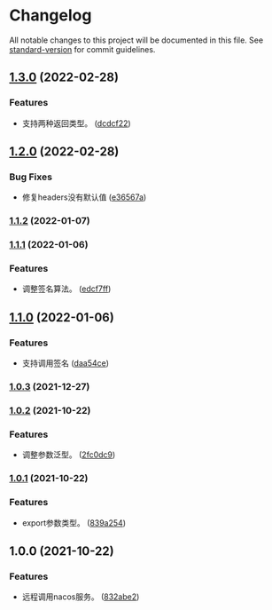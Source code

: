 # Changelog

All notable changes to this project will be documented in this file. See [standard-version](https://github.com/conventional-changelog/standard-version) for commit guidelines.

## [1.3.0](https://github.com/imbooo/node-feign/compare/v1.2.0...v1.3.0) (2022-02-28)


### Features

* 支持两种返回类型。 ([dcdcf22](https://github.com/imbooo/node-feign/commit/dcdcf22eb6b6b68a097288e65bb33b1526aa76cb))

## [1.2.0](https://github.com/imbooo/node-feign/compare/v1.1.2...v1.2.0) (2022-02-28)


### Bug Fixes

* 修复headers没有默认值 ([e36567a](https://github.com/imbooo/node-feign/commit/e36567a4df413aa275026a0ec16360f82434e10c))

### [1.1.2](https://github.com/imbooo/node-feign/compare/v1.1.1...v1.1.2) (2022-01-07)

### [1.1.1](https://github.com/imbooo/node-feign/compare/v1.1.0...v1.1.1) (2022-01-06)


### Features

* 调整签名算法。 ([edcf7ff](https://github.com/imbooo/node-feign/commit/edcf7ffda453547388d685bcea85d4b529235e89))

## [1.1.0](https://github.com/imbooo/node-feign/compare/v1.0.3...v1.1.0) (2022-01-06)


### Features

* 支持调用签名 ([daa54ce](https://github.com/imbooo/node-feign/commit/daa54ce893d0e70e354fd5ef64f0ba1b5d07a43e))

### [1.0.3](https://github.com/imbooo/node-feign/compare/v1.0.2...v1.0.3) (2021-12-27)

### [1.0.2](https://github.com/imbooo/node-feign/compare/v1.0.1...v1.0.2) (2021-10-22)


### Features

* 调整参数泛型。 ([2fc0dc9](https://github.com/imbooo/node-feign/commit/2fc0dc9fd94e9727231820d4ebcd39485bfffde2))

### [1.0.1](https://github.com/imbooo/node-feign/compare/v1.0.0...v1.0.1) (2021-10-22)


### Features

* export参数类型。 ([839a254](https://github.com/imbooo/node-feign/commit/839a2544d1a3b6de4d3b18130b95ece8a88bb8ee))

## 1.0.0 (2021-10-22)


### Features

* 远程调用nacos服务。 ([832abe2](https://github.com/imbooo/node-feign/commit/832abe23bb9daaee5bba4c6a42840318bd1e90c7))
